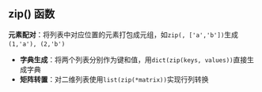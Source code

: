 ## zip() 函数

**元素配对**‌：将列表中对应位置的元素打包成元组，如`zip(, ['a','b'])`生成`(1,'a'), (2,'b')`‌‌

- **字典生成**‌：将两个列表分别作为键和值，用`dict(zip(keys, values))`直接生成字典
- ‌**矩阵转置**‌：对二维列表使用`list(zip(*matrix))`实现行列转换